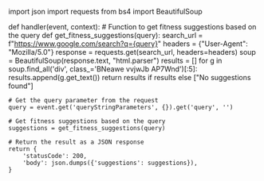 import json
import requests
from bs4 import BeautifulSoup

def handler(event, context):
    # Function to get fitness suggestions based on the query
    def get_fitness_suggestions(query):
        search_url = f"https://www.google.com/search?q={query}"
        headers = {"User-Agent": "Mozilla/5.0"}
        response = requests.get(search_url, headers=headers)
        soup = BeautifulSoup(response.text, "html.parser")
        results = []
        for g in soup.find_all('div', class_='BNeawe vvjwJb AP7Wnd')[:5]:
            results.append(g.get_text())
        return results if results else ["No suggestions found"]

    # Get the query parameter from the request
    query = event.get('queryStringParameters', {}).get('query', '')

    # Get fitness suggestions based on the query
    suggestions = get_fitness_suggestions(query)

    # Return the result as a JSON response
    return {
        'statusCode': 200,
        'body': json.dumps({'suggestions': suggestions}),
    }
